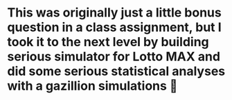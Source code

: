 # This was originally just a little bonus question in a class assignment, but I took it to the next level by building serious simulator for Lotto MAX and did some serious statistical analyses with a gazillion simulations 💪
